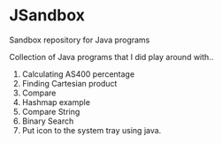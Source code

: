 # JSandbox
Sandbox repository for Java programs

Collection of Java programs that I did play around with..


1. Calculating AS400 percentage
2. Finding Cartesian product
3. Compare
4. Hashmap example
5. Compare String
6. Binary Search
7. Put icon to the system tray using java. 
